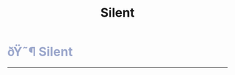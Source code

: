 ﻿---
lang: en-US
title: Silent
prev: Seer
next: Sleuth
---
# <font color="#9aa6cb">ðŸ˜¶ <b>Silent</b></font> <Badge text="Helpful" type="tip" vertical="middle"/>
---



